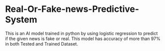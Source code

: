 # Real-Or-Fake-news-Predictive-System
This is an AI model trained in python by using logistic regression to predict if the given news is fake or real. This model has accuracy of more than 97% in both Tested and Trained Dataset.
